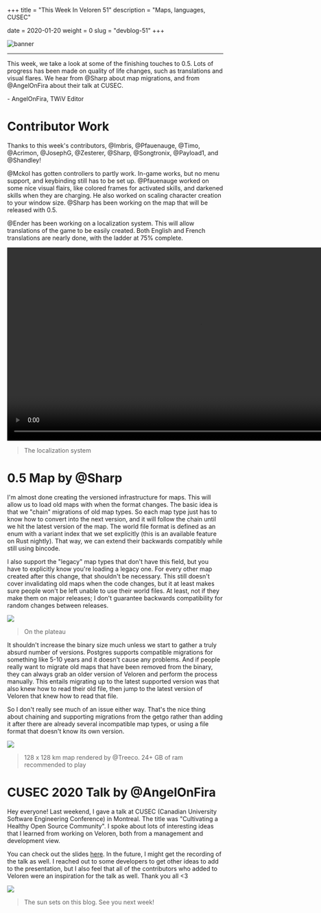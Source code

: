 +++
title = "This Week In Veloren 51"
description = "Maps, languages, CUSEC"

date = 2020-01-20
weight = 0
slug = "devblog-51"
+++

![banner](https://cdn.discordapp.com/attachments/541307708146581519/666814910432280598/tnmttHhdPXcQ6nThAH6A5QJSxVnbPpwaT7AXYDRmPi4.png)

<hr>

This week, we take a look at some of the finishing touches to 0.5. Lots of progress has been made on quality of life changes, such as translations and visual flares. We hear from @Sharp about map migrations, and from @AngelOnFira about their talk at CUSEC.

\- AngelOnFira, TWiV Editor

# Contributor Work

Thanks to this week's contributors, @Imbris, @Pfauenauge, @Timo, @Acrimon, @JosephG, @Zesterer, @Sharp, @Songtronix, @Payload1, and @Shandley!

@Mckol has gotten controllers to partly work. In-game works, but no menu support, and keybinding still has to be set up. @Pfauenauge worked on some nice visual flairs, like colored frames for activated skills, and darkened skills when they are charging. He also worked on scaling character creation to your window size. @Sharp has been working on the map that will be released with 0.5.

@Ender has been working on a localization system. This will allow translations of the game to be easily created. Both English and French translations are nearly done, with the ladder at 75% complete. 

<video width=900 controls>
 <source src="https://cdn.discordapp.com/attachments/523568428905398283/667766443261296640/ln.mp4" type="video/mp4">
Your browser does not support the video tag.
</video>

> The localization system

# 0.5 Map by @Sharp

I'm almost done creating the versioned infrastructure for maps. This will allow us to load old maps with when the format changes. The basic idea is that we "chain" migrations of old map types. So each map type just has to know how to convert into the next version, and it will follow the chain until we hit the latest version of the map. The world file format is defined as an enum with a variant index that we set explicitly (this is an available feature on Rust nightly). That way, we can extend their backwards compatibly while still using bincode.

I also support the "legacy" map types that don't have this field, but you have to explicitly know you're loading a legacy one. For every other map created after this change, that shouldn't be necessary. This still doesn't cover invalidating old maps when the code changes, but it at least makes sure people won't be left unable to use their world files. At least, not if they make them on major releases; I don't guarantee backwards compatibility for random changes between releases.

![](https://media.discordapp.net/attachments/597826574095613962/668186575552643075/screenshot_1579374543576.png?width=1123&height=667)

> On the plateau

It shouldn't increase the binary size much unless we start to gather a truly absurd number of versions. Postgres supports compatible migrations for something like 5-10 years and it doesn't cause any problems. And if people really want to migrate old maps that have been removed from the binary, they can always grab an older version of Veloren and perform the process manually. This entails migrating up to the latest supported version was that also knew how to read their old file, then jump to the latest version of Veloren that knew how to read that file.

So I don't really see much of an issue either way. That's the nice thing about chaining and supporting migrations from the getgo rather than adding it after there are already several incompatible map types, or using a file format that doesn't know its own version.

![](https://media.discordapp.net/attachments/523568428905398283/668862161426317342/unknown.png?width=667&height=667)

> 128 x 128 km map rendered by @Treeco. 24+ GB of ram recommended to play

# CUSEC 2020 Talk by @AngelOnFira

Hey everyone! Last weekend, I gave a talk at CUSEC (Canadian University Software Engineering Conference) in Montreal. The title was "Cultivating a Healthy Open Source Community". I spoke about lots of interesting ideas that I learned from working on Veloren, both from a management and development view.

You can check out the slides [here](https://docs.google.com/presentation/d/1E7zeXXMpJeFo3CcRpYk8xehk5vMg_Qv754nIOlcne0Y/edit?usp=sharing). In the future, I might get the recording of the talk as well. I reached out to some developers to get other ideas to add to the presentation, but I also feel that all of the contributors who added to Veloren were an inspiration for the talk as well. Thank you all <3

![](https://media.discordapp.net/attachments/634860358623821835/668449791469944833/unknown.png?width=1185&height=667)

> The sun sets on this blog. See you next week!